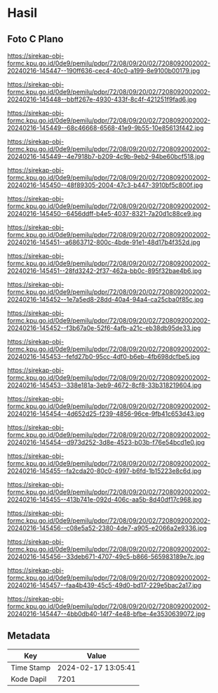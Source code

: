 # Hasil

## Foto C Plano

https://sirekap-obj-formc.kpu.go.id/0de9/pemilu/pdpr/72/08/09/20/02/7208092002002-20240216-145447--190ff636-cec4-40c0-a199-8e9100b00179.jpg

https://sirekap-obj-formc.kpu.go.id/0de9/pemilu/pdpr/72/08/09/20/02/7208092002002-20240216-145448--bbff267e-4930-433f-8c4f-421251f9fad6.jpg

https://sirekap-obj-formc.kpu.go.id/0de9/pemilu/pdpr/72/08/09/20/02/7208092002002-20240216-145449--68c46668-6568-41e9-9b55-10e85613f442.jpg

https://sirekap-obj-formc.kpu.go.id/0de9/pemilu/pdpr/72/08/09/20/02/7208092002002-20240216-145449--4e7918b7-b209-4c9b-9eb2-94be60bcf518.jpg

https://sirekap-obj-formc.kpu.go.id/0de9/pemilu/pdpr/72/08/09/20/02/7208092002002-20240216-145450--48f89305-2004-47c3-b447-3910bf5c800f.jpg

https://sirekap-obj-formc.kpu.go.id/0de9/pemilu/pdpr/72/08/09/20/02/7208092002002-20240216-145450--6456ddff-b4e5-4037-8321-7a20d1c88ce9.jpg

https://sirekap-obj-formc.kpu.go.id/0de9/pemilu/pdpr/72/08/09/20/02/7208092002002-20240216-145451--a6863712-800c-4bde-91e1-48d17b4f352d.jpg

https://sirekap-obj-formc.kpu.go.id/0de9/pemilu/pdpr/72/08/09/20/02/7208092002002-20240216-145451--28fd3242-2f37-462a-bb0c-895f32bae4b6.jpg

https://sirekap-obj-formc.kpu.go.id/0de9/pemilu/pdpr/72/08/09/20/02/7208092002002-20240216-145452--1e7a5ed8-28dd-40a4-94a4-ca25cba0f85c.jpg

https://sirekap-obj-formc.kpu.go.id/0de9/pemilu/pdpr/72/08/09/20/02/7208092002002-20240216-145452--f3b67a0e-52f6-4afb-a21c-eb38db95de33.jpg

https://sirekap-obj-formc.kpu.go.id/0de9/pemilu/pdpr/72/08/09/20/02/7208092002002-20240216-145453--fefd27b0-95cc-4df0-b6eb-4fb698dcfbe5.jpg

https://sirekap-obj-formc.kpu.go.id/0de9/pemilu/pdpr/72/08/09/20/02/7208092002002-20240216-145453--338e181a-3eb9-4672-8cf8-33b318219604.jpg

https://sirekap-obj-formc.kpu.go.id/0de9/pemilu/pdpr/72/08/09/20/02/7208092002002-20240216-145454--4d652d25-f239-4856-96ce-9fb41c653d43.jpg

https://sirekap-obj-formc.kpu.go.id/0de9/pemilu/pdpr/72/08/09/20/02/7208092002002-20240216-145454--d973d252-3d8e-4523-b03b-f76e54bcd1e0.jpg

https://sirekap-obj-formc.kpu.go.id/0de9/pemilu/pdpr/72/08/09/20/02/7208092002002-20240216-145455--fa2cda20-80c0-4997-b6fd-1b15223e8c6d.jpg

https://sirekap-obj-formc.kpu.go.id/0de9/pemilu/pdpr/72/08/09/20/02/7208092002002-20240216-145455--413b741e-092d-406c-aa5b-8d40df17c968.jpg

https://sirekap-obj-formc.kpu.go.id/0de9/pemilu/pdpr/72/08/09/20/02/7208092002002-20240216-145456--c08e5a52-2380-4de7-a905-e2066a2e9336.jpg

https://sirekap-obj-formc.kpu.go.id/0de9/pemilu/pdpr/72/08/09/20/02/7208092002002-20240216-145456--33deb671-4707-49c5-b866-565983189e7c.jpg

https://sirekap-obj-formc.kpu.go.id/0de9/pemilu/pdpr/72/08/09/20/02/7208092002002-20240216-145457--faa4b439-45c5-49d0-bd17-229e5bac2a17.jpg

https://sirekap-obj-formc.kpu.go.id/0de9/pemilu/pdpr/72/08/09/20/02/7208092002002-20240216-145447--4bb0db40-14f7-4e48-bfbe-4e3530639072.jpg


## Metadata

| Key        | Value               |
| ---------- | ------------------- |
| Time Stamp | 2024-02-17 13:05:41 |
| Kode Dapil | 7201                |




